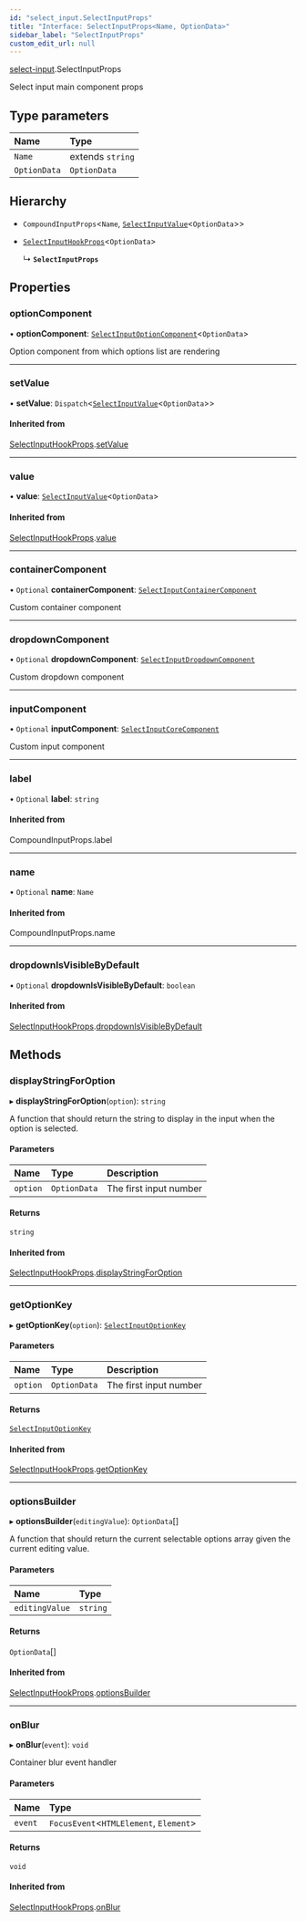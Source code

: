 ```yaml
---
id: "select_input.SelectInputProps"
title: "Interface: SelectInputProps<Name, OptionData>"
sidebar_label: "SelectInputProps"
custom_edit_url: null
---
```


[select-input](../modules/select_input.md).SelectInputProps

Select input main component props

## Type parameters

| Name | Type |
| :------ | :------ |
| `Name` | extends `string` |
| `OptionData` | `OptionData` |

## Hierarchy

- `CompoundInputProps`\<`Name`, [`SelectInputValue`](../modules/select_input.md#selectinputvalue)\<`OptionData`\>\>

- [`SelectInputHookProps`](select_input.SelectInputHookProps.md)\<`OptionData`\>

  ↳ **`SelectInputProps`**

## Properties

### optionComponent

• **optionComponent**: [`SelectInputOptionComponent`](../modules/select_input.md#selectinputoptioncomponent)\<`OptionData`\>

Option component from which options list are rendering

___

### setValue

• **setValue**: `Dispatch`\<[`SelectInputValue`](../modules/select_input.md#selectinputvalue)\<`OptionData`\>\>

#### Inherited from

[SelectInputHookProps](select_input.SelectInputHookProps.md).[setValue](select_input.SelectInputHookProps.md#setvalue)

___

### value

• **value**: [`SelectInputValue`](../modules/select_input.md#selectinputvalue)\<`OptionData`\>

#### Inherited from

[SelectInputHookProps](select_input.SelectInputHookProps.md).[value](select_input.SelectInputHookProps.md#value)

___

### containerComponent

• `Optional` **containerComponent**: [`SelectInputContainerComponent`](select_input.SelectInputContainerComponent.md)

Custom container component

___

### dropdownComponent

• `Optional` **dropdownComponent**: [`SelectInputDropdownComponent`](../modules/select_input.md#selectinputdropdowncomponent)

Custom dropdown component

___

### inputComponent

• `Optional` **inputComponent**: [`SelectInputCoreComponent`](../modules/select_input.md#selectinputcorecomponent)

Custom input component

___

### label

• `Optional` **label**: `string`

#### Inherited from

CompoundInputProps.label

___

### name

• `Optional` **name**: `Name`

#### Inherited from

CompoundInputProps.name

___

### dropdownIsVisibleByDefault

• `Optional` **dropdownIsVisibleByDefault**: `boolean`

#### Inherited from

[SelectInputHookProps](select_input.SelectInputHookProps.md).[dropdownIsVisibleByDefault](select_input.SelectInputHookProps.md#dropdownisvisiblebydefault)

## Methods

### displayStringForOption

▸ **displayStringForOption**(`option`): `string`

A function that should return the string to display in the input when the option is selected.

#### Parameters

| Name | Type | Description |
| :------ | :------ | :------ |
| `option` | `OptionData` | The first input number |

#### Returns

`string`

#### Inherited from

[SelectInputHookProps](select_input.SelectInputHookProps.md).[displayStringForOption](select_input.SelectInputHookProps.md#displaystringforoption)

___

### getOptionKey

▸ **getOptionKey**(`option`): [`SelectInputOptionKey`](../modules/select_input.md#selectinputoptionkey)

#### Parameters

| Name | Type | Description |
| :------ | :------ | :------ |
| `option` | `OptionData` | The first input number |

#### Returns

[`SelectInputOptionKey`](../modules/select_input.md#selectinputoptionkey)

#### Inherited from

[SelectInputHookProps](select_input.SelectInputHookProps.md).[getOptionKey](select_input.SelectInputHookProps.md#getoptionkey)

___

### optionsBuilder

▸ **optionsBuilder**(`editingValue`): `OptionData`[]

A function that should return the current selectable options array given the current editing value.

#### Parameters

| Name | Type |
| :------ | :------ |
| `editingValue` | `string` |

#### Returns

`OptionData`[]

#### Inherited from

[SelectInputHookProps](select_input.SelectInputHookProps.md).[optionsBuilder](select_input.SelectInputHookProps.md#optionsbuilder)

___

### onBlur

▸ **onBlur**(`event`): `void`

Container blur event handler

#### Parameters

| Name | Type |
| :------ | :------ |
| `event` | `FocusEvent`\<`HTMLElement`, `Element`\> |

#### Returns

`void`

#### Inherited from

[SelectInputHookProps](select_input.SelectInputHookProps.md).[onBlur](select_input.SelectInputHookProps.md#onblur)
